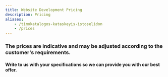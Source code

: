 ```yaml
---
title: Website Development Pricing
description: Pricing
aliases:
    - /timokatalogos-kataskeyis-istoselidon
    - /prices
---
```

### The prices are indicative and may be adjusted according to the customer's requirements.

#### Write to us with your specifications so we can provide you with our best offer.
